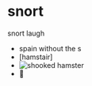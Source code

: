 # snort
snort laugh
- spain without the s
- [hamstair]
- ![shooked hamster](https://user-images.githubusercontent.com/102217455/159666600-010afa24-4291-4954-8548-e118382e721e.png)
- 🌚

